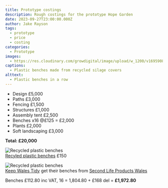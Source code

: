 ```yaml
---
title: Prototype costings
description: Rough costings for the prototype Hope Garden
date: 2023-09-27T23:00:00.000Z
author: Jake Rayson
tags:
  - prototype
  - price
  - costing
categories:
  - Prototype
images:
  - https://res.cloudinary.com/growdigital/image/upload/w_1200/v1695908862/hope/cube-bench-recycled-plastic-second-life.jpg
captions:
  - Plastic benches made from recycled silage covers
alttext:
  - Plastic benches in a row
---
```


* Design £5,000
* Paths £3,000
* Fencing £1,500
* Structures £1,000
* Assembly tent £2,500
* Benches x16 @£125 = £2,000
* Plants £2,000
* Soft landscaping £3,000

**Total: £20,000**

![Recycled plastic benches](https://res.cloudinary.com/growdigital/image/upload/v1695900579/hope/recycled-plastic-bench.jpg)\
[Recyled plastic benches](https://www.welsheducationalsupplies.co.uk/shop/recycled-plastic-sturdy-bench-three-seat/) £150

![Recycled plastic benches](https://res.cloudinary.com/growdigital/image/upload/w_320/v1695908862/hope/cube-bench-recycled-plastic-second-life.jpg)\
[Keep Wales Tidy](https://keepwalestidy.cymru/) get their benches from [Second Life Products Wales](https://www.slpw.co.uk/)

Benches £112.80 inc VAT, 16 =  1,804.80 + £168 del = **£1,972.80**
